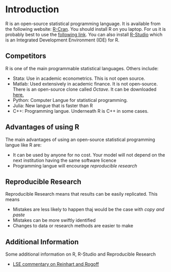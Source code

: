 Introduction
========================================================
R is an open-source statistical programming language.  It is available from the following website: [R-Cran](http://www.r-project.org/). You should install R on you laptop.  For us it is probably best to use the [following link](http://www.stats.bris.ac.uk/R/).  You can also install [R-Studio](https://www.rstudio.com/) which is an Integrated Development Environment (IDE) for R. 

Competitors
----------------------------------------------------------
R is one of the main programmable statistical languages.  Others include:
* Stata:  Use in academic econometrics. This is not open source.
* Matlab:  Used extensively in academic finance.  It is not open-source.  There is an open-source clone called *Octave*.  It can be downloaded [here.](https://www.gnu.org/software/octave/)
* Python: Computer Langue for statistical programming.  
* Julia:  New langue that is faster than R
* C++:  Programming langue.  Underneath R is C++ in some cases. 

Advantages of using R
------------------------------------------------------------
The main advantages of using an open-source statistical programming langue like R are:
* It can be used by anyone for no cost.  Your model will not depend on the next institution having the same software licence
* Programming langue will encourage *reproducible research*

Reproducible Research
--------------------------------------------------------------
Reproducible Research means that results can be easily replicated.  This means
* Mistakes are less likely to happen thaj would be the case with *copy and paste*
* Mistakes can be more swiftly identified
* Changes to data or research methods are easier to make

Additional Information
---------------------------------------------------------
Some additional information on R, R-Studio and Reproducible Research 
* [LSE commentary on Reinhart and Rogoff](http://blogs.lse.ac.uk/impactofsocialsciences/2013/10/23/open-data-in-economics-the-basis-of-reproducible-research/)
